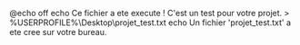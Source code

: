 @echo off
echo Ce fichier a ete execute ! C'est un test pour votre projet. > %USERPROFILE%\Desktop\projet_test.txt
echo Un fichier 'projet_test.txt' a ete cree sur votre bureau.
